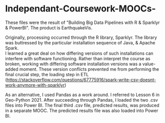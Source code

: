 # Independant-Coursework-MOOCs-
These files were the result of "Building Big Data Pipelines with R &amp; Sparklyr &amp; PowerBI".  The product is EarthquakeVis.

Originally, processing occurred through the R library, Sparklyr.  The library was buttressed by the particular installation sequence of Java, & Apache Spark.  
I learned a great deal on how differing versions of such installations can interfere with software functioning.  Rather than interpret the course as broken, working with
differing software installation versions was a value-added moment.  These version conflicts prevented me from performing the final crucial step, the loading step 
in ETL (https://stackoverflow.com/questions/67775916/spark-write-csv-doesnt-work-anymore-with-sparklyr)

As an alternative, I used Pandas as a work around.  I referred to Lesson 6 in Geo-Python 2021.  After succeeding through Pandas, I loaded the two .csv files into Power BI.
The final third .csv file, predicted results, was produced in a separate MOOC.  The predicted results file was also loaded into Power BI.
